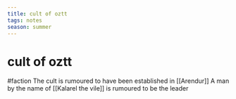 ```yaml
---
title: cult of oztt
tags: notes
season: summer
---
```

 
# cult of oztt
#faction
The cult is rumoured to have been established in [[Arendur]]
A man by the name of [[Kalarel the vile]] is rumoured to be the leader

